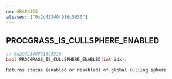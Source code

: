 ```yaml
---
ns: GRAPHICS
aliases: ["0x2c42340f916c5930"]
---
```

## PROCGRASS_IS_CULLSPHERE_ENABLED

```c
// 0x2C42340F916C5930
bool PROCGRASS_IS_CULLSPHERE_ENABLED(int idx);
```

```
Returns status (enabled or disabled) of global culling sphere
```
